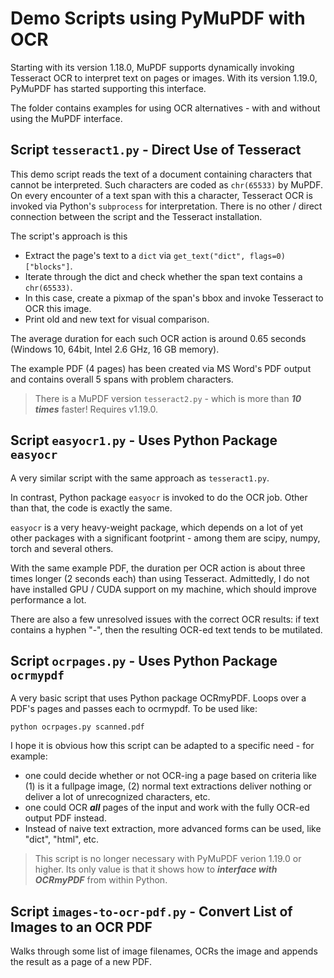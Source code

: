 # Demo Scripts using PyMuPDF with OCR
Starting with its version 1.18.0, MuPDF supports dynamically invoking Tesseract OCR to interpret text on pages or images. With its version 1.19.0, PyMuPDF has started supporting this interface.

The folder contains examples for using OCR alternatives - with and without using the MuPDF interface.

## Script `tesseract1.py` - Direct Use of Tesseract
This demo script reads the text of a document containing characters that cannot be interpreted. Such characters are coded as `chr(65533)` by MuPDF. On every encounter of a text span with this a character, Tesseract OCR is invoked via Python's `subprocess` for interpretation. There is no other / direct connection between the script and the Tesseract installation.

The script's approach is this
* Extract the page's text to a `dict` via `get_text("dict", flags=0)["blocks"]`.
* Iterate through the dict and check whether the span text contains a `chr(65533)`.
* In this case, create a pixmap of the span's bbox and invoke Tesseract to OCR this image.
* Print old and new text for visual comparison.

The average duration for each such OCR action is around 0.65 seconds (Windows 10, 64bit, Intel 2.6 GHz, 16 GB memory).

The example PDF (4 pages) has been created via MS Word's PDF output and contains overall 5 spans with problem characters.

> There is a MuPDF version ``tesseract2.py`` - which is more than **_10 times_** faster! Requires v1.19.0.

## Script `easyocr1.py` - Uses Python Package `easyocr`
A very similar script with the same approach as `tesseract1.py`.

In contrast, Python package `easyocr` is invoked to do the OCR job. Other than that, the code is exactly the same.

`easyocr` is a very heavy-weight package, which depends on a lot of yet other packages with a significant footprint - among them are scipy, numpy, torch and several others.

With the same example PDF, the duration per OCR action is about three times longer (2 seconds each) than using Tesseract. Admittedly, I do not have installed GPU / CUDA support on my machine, which should improve performance a lot.

There are also a few unresolved issues with the correct OCR results: if text contains a hyphen "-", then the resulting OCR-ed text tends to be mutilated.

## Script `ocrpages.py` - Uses Python Package `ocrmypdf`
A very basic script that uses Python package OCRmyPDF.
Loops over a PDF's pages and passes each to ocrmypdf. To be used like:

```
python ocrpages.py scanned.pdf
```

I hope it is obvious how this script can be adapted to a specific need - for example:
* one could decide whether or not OCR-ing a page based on criteria like (1) is it a fullpage image, (2) normal text extractions deliver nothing or deliver a lot of unrecognized characters, etc.
* one could OCR **_all_** pages of the input and work with the fully OCR-ed output PDF instead.
* Instead of naive text extraction, more advanced forms can be used, like "dict", "html", etc.

> This script is no longer necessary with PyMuPDF verion 1.19.0 or higher. Its only value is that it shows how to **_interface with OCRmyPDF_** from within Python.

## Script ``images-to-ocr-pdf.py`` - Convert List of Images to an OCR PDF
Walks through some list of image filenames, OCRs the image and appends the result as a page of a new PDF.
